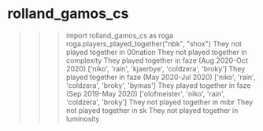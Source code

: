 # rolland_gamos_cs
>>> import rolland_gamos_cs as roga
>>> roga.players_played_together("nbk", "shox")
They not played together in 00nation
They not played together in complexity
They played together in faze (Aug 2020-Oct 2020) ['niko', 'rain', 'kjaerbye', 'coldzera', 'broky']
They played together in faze (May 2020-Jul 2020) ['niko', 'rain', 'coldzera', 'broky', 'bymas']
They played together in faze (Sep 2019-May 2020) ['olofmeister', 'niko', 'rain', 'coldzera', 'broky']
They not played together in mibr
They not played together in sk
They not played together in luminosity
